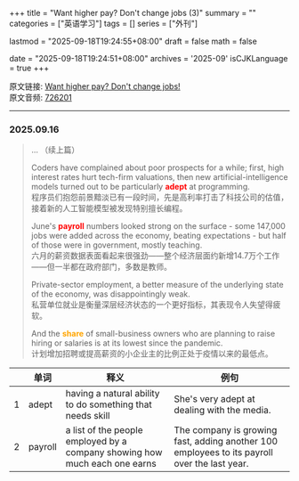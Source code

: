 +++
title = "Want higher pay? Don't change jobs (3)"
summary = ""
categories = ["英语学习"]
tags = []
series = ["外刊"]

lastmod = "2025-09-18T19:24:55+08:00"
draft = false
math = false

date = "2025-09-18T19:24:51+08:00"
archives = '2025-09'
isCJKLanguage = true
+++

原文链接: [Want higher pay? Don't change jobs!](https://waikan.kekenet.com/#/waikanlisten/23/726201)  
原文音频: [726201 ](https://k7.kekenet.com/Sound/2025/08/444yw_2736917HnK.mp3)

---

### 2025.09.16

> ...
>（续上篇）
>
> Coders have complained about poor prospects for a while; first, high interest rates hurt tech-firm valuations, then new artificial-intelligence models turned out to be particularly <strong style="color: red">adept</strong> at programming.  
> 程序员们抱怨前景黯淡已有一段时间，先是高利率打击了科技公司的估值，接着新的人工智能模型被发现特别擅长编程。
>
> June's <strong style="color: red">payroll</strong> numbers looked strong on the surface - some 147,000 jobs were added across the economy, beating expectations - but half of those were in government, mostly teaching.  
> 六月的薪资数据表面看起来很强劲——整个经济层面约新增14.7万个工作——但一半都在政府部门，多数是教师。
>
> Private-sector employment, a better measure of the underlying state of the economy, was disappointingly weak.  
> 私营单位就业是衡量深层经济状态的一个更好指标，其表现令人失望得疲软。
>
> And the <strong style="color: orange">share</strong> of small-business owners who are planning to raise hiring or salaries is at its lowest since the pandemic.  
> 计划增加招聘或提高薪资的小企业主的比例正处于疫情以来的最低点。


| | 单词 | 释义 | 例句 |
| --- | --- | --- | --- |
| 1 | adept | having a natural ability to do something that needs skill | She's very adept at dealing with the media. |
| 2 | payroll | a list of the people employed by a company showing how much each one earns | The company is growing fast, adding another 100 employees to its payroll over the last year. |
